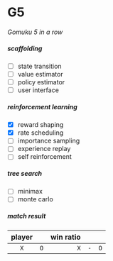 # G5
*Gomuku 5 in a row*


##### scaffolding
- [ ] state transition
- [ ] value estimator
- [ ] policy estimator
- [ ] user interface

##### reinforcement learning
- [x] reward shaping
- [x] rate scheduling
- [ ] importance sampling
- [ ] experience replay
- [ ] self reinforcement

##### tree search
- [ ] minimax
- [ ] monte carlo

##### match result
|       player     || win ratio                    |||
|:-------:|:-------:|---------:|---------:|---------:|
|   `X`   |   `O`   |    `X`   |    `-`   |    `O`   |
